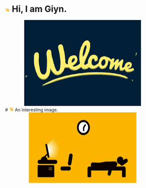 # <img src="https://github.com/Giyn/Giyn/blob/master/Assets/Hi.gif" width="3%"/> Hi, I am Giyn.
<div align=center><img width = '380' height ='280' src ="https://github.com/Giyn/Giyn/blob/master/Assets/Welcome.gif"/></div>
# <img src="https://github.com/Giyn/Giyn/blob/master/Assets/Hi.gif" width="3%"/> An interesting image.
<div align=center><img width = '350' height ='230' src ="https://github.com/Giyn/Giyn/blob/master/Assets/Work.gif"/></div>
